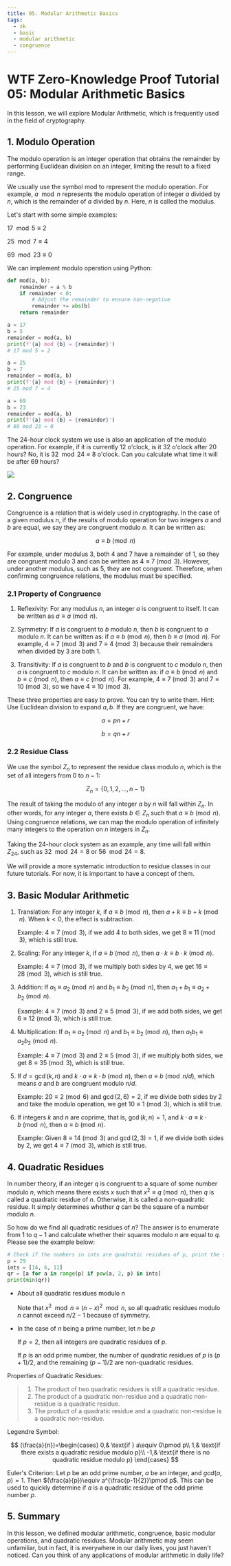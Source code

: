 ```yaml
---
title: 05. Modular Arithmetic Basics
tags:
  - zk
  - basic
  - modular arithmetic
  - congruence
---
```


# WTF Zero-Knowledge Proof Tutorial 05: Modular Arithmetic Basics

In this lesson, we will explore Modular Arithmetic, which is frequently used in the field of cryptography.

## 1. Modulo Operation

The modulo operation is an integer operation that obtains the remainder by performing Euclidean division on an integer, limiting the result to a fixed range.

We usually use the symbol $\text{mod}$ to represent the modulo operation. For example, $a \mod n$ represents the modulo operation of integer $a$ divided by $n$, which is the remainder of $a$ divided by $n$. Here, $n$ is called the modulus.

Let's start with some simple examples:

$17 \mod 5 \equiv 2$

$25 \mod 7 \equiv 4$

$69 \mod 23 \equiv 0$

We can implement modulo operation using Python:

```python
def mod(a, b):
    remainder = a % b
    if remainder < 0:
        # Adjust the remainder to ensure non-negative
        remainder += abs(b)
    return remainder

a = 17
b = 5
remainder = mod(a, b)
print(f'{a} mod {b} = {remainder}')
# 17 mod 5 = 2

a = 25
b = 7
remainder = mod(a, b)
print(f'{a} mod {b} = {remainder}')
# 25 mod 7 = 4

a = 69
b = 23
remainder = mod(a, b)
print(f'{a} mod {b} = {remainder}')
# 69 mod 23 = 0
```

The 24-hour clock system we use is also an application of the modulo operation. For example, if it is currently 12 o'clock, is it 32 o'clock after 20 hours? No, it is $32 \mod 24 \equiv 8$ o'clock. Can you calculate what time it will be after 69 hours?

![](./img/5-1.png)

## 2. Congruence

Congruence is a relation that is widely used in cryptography. In the case of a given modulus $n$, if the results of modulo operation for two integers $a$ and $b$ are equal, we say they are congruent modulo $n$. It can be written as:

$$
a \equiv b \pmod{n}
$$

For example, under modulus $3$, both 4 and 7 have a remainder of 1, so they are congruent modulo 3 and can be written as $4 \equiv 7 \pmod{3}$. However, under another modulus, such as $5$, they are not congruent. Therefore, when confirming congruence relations, the modulus must be specified.

### 2.1 Property of Congruence

1. Reflexivity: For any modulus $n$, an integer $a$ is congruent to itself. It can be written as $a \equiv a \pmod{n}$.

2. Symmetry: If $a$ is congruent to $b$ modulo $n$, then $b$ is congruent to $a$ modulo $n$. It can be written as: if $a \equiv b \pmod{n}$, then $b \equiv a \pmod{n}$. For example, $4 \equiv 7 \pmod{3}$ and $7 \equiv 4 \pmod{3}$ because their remainders when divided by 3 are both 1.

3. Transitivity: If $a$ is congruent to $b$ and $b$ is congruent to $c$ modulo $n$, then $a$ is congruent to $c$ modulo $n$. It can be written as: if $a \equiv b \pmod{n}$ and $b \equiv c \pmod{n}$, then $a \equiv c \pmod{n}$. For example, $4 \equiv 7 \pmod{3}$ and $7 \equiv 10 \pmod{3}$, so we have $4 \equiv 10 \pmod{3}$.

These three properties are easy to prove. You can try to write them. Hint: Use Euclidean division to expand $a, b$. If they are congruent, we have:

$$
a=pn+r
$$

$$
b=qn+r
$$

### 2.2 Residue Class

We use the symbol $Z_n$ to represent the residue class modulo $n$, which is the set of all integers from 0 to $n-1$:

$$
Z_n = \{0, 1, 2, \ldots, n-1\}
$$

The result of taking the modulo of any integer $a$ by $n$ will fall within $Z_n$. In other words, for any integer $a$, there exists $b \in Z_n$ such that $a \equiv b \pmod{n}$. Using congruence relations, we can map the modulo operation of infinitely many integers to the operation on $n$ integers in $Z_n$.

Taking the 24-hour clock system as an example, any time will fall within $Z_{24}$, such as $32 \mod 24 = 8$ or $56 \mod 24 = 8$.

We will provide a more systematic introduction to residue classes in our future tutorials. For now, it is important to have a concept of them.

## 3. Basic Modular Arithmetic

1. Translation: For any integer $k$, if $a \equiv b \pmod{n}$, then $a+k \equiv b+k \pmod{n}$. When $k < 0$, the effect is subtraction.

   Example: $4 \equiv 7 \pmod{3}$, if we add 4 to both sides, we get $8 \equiv 11 \pmod{3}$, which is still true.

2. Scaling: For any integer $k$, if $a \equiv b \pmod{n}$, then $a \cdot k \equiv b \cdot k \pmod{n}$.

   Example: $4 \equiv 7 \pmod{3}$, if we multiply both sides by 4, we get $16 \equiv 28 \pmod{3}$, which is still true.

3. Addition: If $a_1 \equiv a_2 \pmod{n}$ and $b_1 \equiv b_2 \pmod{n}$, then $a_1 + b_1 \equiv a_2 + b_2 \pmod{n}$.

   Example: $4 \equiv 7 \pmod{3}$ and $2 \equiv 5 \pmod{3}$, if we add both sides, we get $6 \equiv 12 \pmod{3}$, which is still true.

4. Multiplication: If $a_1 \equiv a_2 \pmod{n}$ and $b_1 \equiv b_2 \pmod{n}$, then $a_1 b_1 \equiv a_2  b_2 \pmod{n}$.

   Example: $4 \equiv 7 \pmod{3}$ and $2 \equiv 5 \pmod{3}$, if we multiply both sides, we get $8 \equiv 35 \pmod{3}$, which is still true.

5. If $d=\gcd(k,n)$ and $k \cdot a \equiv k \cdot b \pmod{n}$, then $a \equiv b \pmod{n/d}$, which means $a$ and $b$ are congruent modulo $n/d$.

   Example: $20 \equiv 2 \pmod{6}$ and $\gcd(2, 6) = 2$, if we divide both sides by 2 and take the modulo operation, we get $10 \equiv 1 \pmod{3}$, which is still true.

6. If integers $k$ and $n$ are coprime, that is, $\gcd(k,n) = 1$, and $k \cdot a \equiv k \cdot b \pmod{n}$, then $a \equiv b \pmod{n}$.

   Example: Given $8 \equiv 14 \pmod{3}$ and $\gcd(2, 3) = 1$, if we divide both sides by 2, we get $4 \equiv 7 \pmod{3}$, which is still true.

## 4. Quadratic Residues

In number theory, if an integer $q$ is congruent to a square of some number modulo $n$, which means there exists $x$ such that $x^2\equiv q\pmod{n}$, then $q$ is called a quadratic residue of $n$. Otherwise, it is called a non-quadratic residue. It simply determines whether $q$ can be the square of a number modulo $n$.

So how do we find all quadratic residues of $n$? The answer is to enumerate from 1 to $q-1$ and calculate whether their squares modulo $n$ are equal to $q$. Please see the example below:

```python
# Check if the numbers in ints are quadratic residues of p, print the smallest square root modulo p
p = 29
ints = [14, 6, 11]
qr = [a for a in range(p) if pow(a, 2, p) in ints]
print(min(qr))
```

- About all quadratic residues modulo $n$

  Note that $x^2\mod n\equiv (n-x)^2\mod n$, so all quadratic residues modulo $n$ cannot exceed $n/2-1$ because of symmetry.

- In the case of $n$ being a prime number, let $n$ be $p$

  If $p=2$, then all integers are quadratic residues of $p$.

  If $p$ is an odd prime number, the number of quadratic residues of $p$ is $(p+1)/2$, and the remaining $(p-1)/2$ are non-quadratic residues.

Properties of Quadratic Residues:

> 1. The product of two quadratic residues is still a quadratic residue.
> 2. The product of a quadratic non-residue and a quadratic non-residue is a quadratic residue.
> 3. The product of a quadratic residue and a quadratic non-residue is a quadratic non-residue.

Legendre Symbol:

$$
(\frac{a}{n})=\begin{cases}
0,& \text{if } a\equiv 0\pmod p\\
1,& \text{if there exists a quadratic residue modulo p}\\
-1,& \text{if there is no quadratic residue modulo p}
\end{cases}
$$

Euler's Criterion: Let $p$ be an odd prime number, $a$ be an integer, and $gcd(a, p)=1$. Then $(\frac{a}{p})\equiv a^{\frac{p-1}{2}}\pmod p$. This can be used to quickly determine if $a$ is a quadratic residue of the odd prime number $p$.

## 5. Summary

In this lesson, we defined modular arithmetic, congruence, basic modular operations, and quadratic residues. Modular arithmetic may seem unfamiliar, but in fact, it is everywhere in our daily lives, you just haven't noticed. Can you think of any applications of modular arithmetic in daily life?
